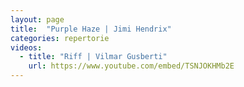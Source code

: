 ```yaml
---
layout: page
title:  "Purple Haze | Jimi Hendrix"
categories: repertorie
videos:
  - title: "Riff | Vilmar Gusberti"
    url: https://www.youtube.com/embed/TSNJOKHMb2E
---
```

